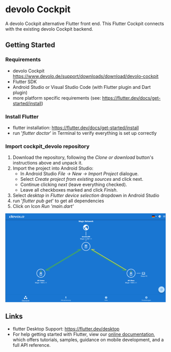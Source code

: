 # devolo Cockpit

A devolo Cockpit alternative Flutter front end. This Flutter Cockpit connects with the existing devolo Cockpit backend. 

## Getting Started

### Requirements
- devolo Cockpit https://www.devolo.de/support/downloads/download/devolo-cockpit
- Flutter SDK
- Android Studio or Visual Studio Code (with Flutter plugin and Dart plugin)
- more platform specific requirements (see: https://flutter.dev/docs/get-started/install)

### Install Flutter
- flutter installation: https://flutter.dev/docs/get-started/install
- run '*flutter doctor*' in Terminal to verify everything is set up correctly

### Import cockpit_devolo repository
1. Download the repository, following the *Clone or download* button's instructions above and unpack it.
2. Import the project into Android Studio:
   * In Android Studio *File -> New -> Import Project* dialogue.
   * Select *Create project from existing sources* and click next.
   * Continue clicking *next* (leave everything checked).
   * Leave all checkboxes marked and click *Finish*.
3. Select *desktop* in *Flutter device selection* dropdown in Android Studio
5. run '*flutter pub get*' to get all dependencies
4. Click on Icon *Run 'main.dart'*


<img src="images/overview.PNG"  width="700">



## Links
- flutter Desktop Support: https://flutter.dev/desktop
- For help getting started with Flutter, view our
[online documentation](https://flutter.dev/docs), which offers tutorials,
samples, guidance on mobile development, and a full API reference.




